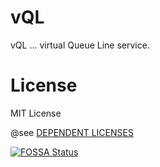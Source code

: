 # vQL
vQL ... virtual Queue Line service.

# License
MIT License

@see [DEPENDENT LICENSES](https://github.com/vQL-OSS/vql/blob/master/LICENSE)

[![FOSSA Status](https://app.fossa.com/api/projects/git%2Bgithub.com%2FvQL-OSS%2Fvql.svg?type=small)](https://app.fossa.com/projects/git%2Bgithub.com%2FvQL-OSS%2Fvql?ref=badge_small)
